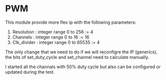 # PWM 

This module provide more flex ip with the following parameters:

1. Resolution  : integer range 0 to 256   := 4
2. Channels    : integer range 0 to 16    := 16
3. Clk_divider : integer range 0 to 65535 := 4

The only change that we need to do if we will reconfigre the IP (generics), the bits of set_duty_cycle and set_channel need to calculate manually. 

I started all the channals with 50% duty cycle but also can be configured or updated during the test.


